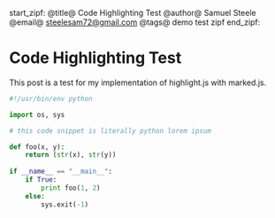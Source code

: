 start_zipf:
@title@ Code Highlighting Test
@author@ Samuel Steele
@email@ steelesam72@gmail.com
@tags@ demo test zipf
end_zipf:

# Code Highlighting Test

This post is a test for my implementation of highlight.js with marked.js.

```python
#!/usr/bin/env python

import os, sys

# this code snippet is literally python lorem ipsum

def foo(x, y):
    return (str(x), str(y))
    
if __name__ == "__main__":
    if True:
        print foo(1, 2)
    else:
        sys.exit(-1)

```

